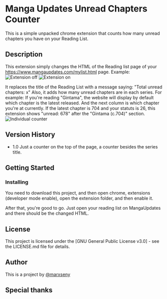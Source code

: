 # Manga Updates Unread Chapters Counter
This is  a simple unpacked chrome extension that counts how many unread chapters you have on your Reading List.

## Description
This extension simply changes the HTML of the Reading list page of your https://www.mangaupdates.com/mylist.html page.
Example:
![Extension off](https://i.imgur.com/1s7rBn2.png)
![Extension on](https://imgur.com/dN8mF2s)

It replaces the title of the Reading List with a message saying: "Total unread chapters: x"
Also, it adds how many unread chapters are in each series. 
For example: If you're reading "Gintama", the website will display by default which chapter is the latest released. 
And the next column is which chapter you're at currently. If the latest chapter is 704 and your statuts is 26, this extension shows
"unread: 678" after the "Gintama (c.704)" section.
![Individual counter](https://imgur.com/4PqYRZL)



## Version History
* 1.0 
    Just a counter on the top of the page, a counter besides the series title.

## Getting Started

### Installing

You need to download this project, and then open chrome, extensions (developer mode enable), open the extension folder, and then enable it.

After that, you're good to go. Just open your reading list on MangaUpdates and there should be the changed HTML.

## License
This project is licensed under the [GNU General Public License v3.0] - see the LICENSE.md file for details.

## Author
This is a project by [@marxseny](https://twitter.com/marxseny)

## Special thanks
